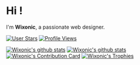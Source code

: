 # Hi !
I'm **Wixonic**, a passionate web designer.

[![User Stars](https://img.shields.io/github/stars/Wixonic?label=Stars)](https://github.com/Wixonic)
[![Profile Views](https://komarev.com/ghpvc/?username=Wixonic&label=Profile%20Views)](https://github.com/Wixonic)

[![Wixonic's github stats](https://github-readme-stats.vercel.app/api?include_all_commits=true&username=Wixonic&count_private=true&show_icons=true)](https://github.com/Wixonic)
[![Wixonic's github stats](https://github-readme-stats.vercel.app/api/top-langs/?username=Wixonic&count_private=true&show_icons=true)](https://github.com/Wixonic)
[![Wixonic's Contribution Card](https://github-readme-streak-stats.herokuapp.com/?user=Wixonic)](https://github.com/Wixonic)
[![Wixonic's Trophies](https://github-profile-trophy.vercel.app/?username=Wixonic&no-bg=true&theme=white&margin-w=5&margin-h=5)](https://github.com/Wixonic)
